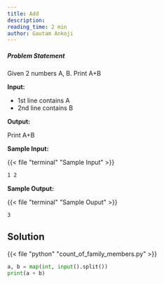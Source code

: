 ```yaml
---
title: Add
description:
reading_time: 2 min
author: Gautam Ankoji
---
```


##### Problem Statement

Given 2 numbers A, B. Print A+B

**Input:**

* 1st line contains A
* 2nd line contains B

**Output:**

Print A+B

**Sample Input:**

{{< file "terminal" "Sample Input" >}}

```md
1 2
```

**Sample Output:**

{{< file "terminal" "Sample Ouput" >}}

```md
3
```

## Solution

<!-- **Approach:** -->

{{< file "python" "count_of_family_members.py" >}}

```py
a, b = map(int, input().split())
print(a + b)
```
